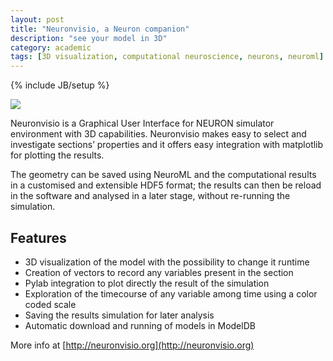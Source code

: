 ```yaml
---
layout: post
title: "Neuronvisio, a Neuron companion"
description: "see your model in 3D"
category: academic
tags: [3D visualization, computational neuroscience, neurons, neuroml]
---
```

{% include JB/setup %}

<img src="{{BASE_PATH}}/assets/gfx/pyramidal_3D_change_voltage.png" />

Neuronvisio is a Graphical User Interface for NEURON simulator environment with 
3D capabilities. Neuronvisio makes easy to select and investigate sections’ 
properties and it offers easy integration with matplotlib for plotting the 
results.

The geometry can be saved using NeuroML and the computational results in a 
customised and extensible HDF5 format; the results can then be reload in the 
software and analysed in a later stage, without re-running the simulation.

## Features

- 3D visualization of the model with the possibility to change it runtime
- Creation of vectors to record any variables present in the section
- Pylab integration to plot directly the result of the simulation
- Exploration of the timecourse of any variable among time using a color coded scale
- Saving the results simulation for later analysis
- Automatic download and running of models in ModelDB

More info at [http://neuronvisio.org](http://neuronvisio.org)

